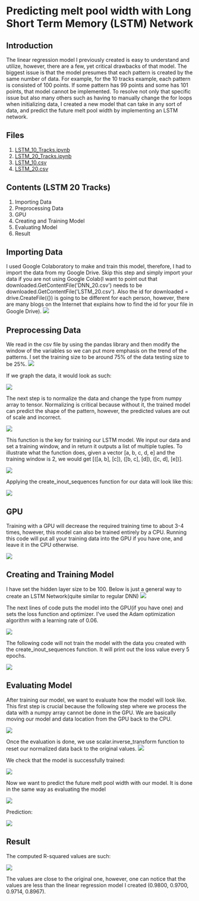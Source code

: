 # Predicting melt pool width with Long Short Term Memory (LSTM) Network

## Introduction
The linear regression model I previously created is easy to understand and utilize, however, there are a few, yet critical drawbacks of that model. The biggest issue is that the model presumes that each pattern is created by the same number of data. For example, for the 10 tracks example, each pattern is consisted of 100 points. If some pattern has 99 points and some has 101 points, that model cannot be implemented. To resolve not only that specific issue but also many others such as having to manually change the for loops when initializing data, I created a new model that can take in any sort of data, and predict the future melt pool width by implementing an LSTM network.

## Files
1. [LSTM_10_Tracks.ipynb](https://github.com/macs-lab/ml_mpw_modeling/blob/master/LSTM/LSTM_10_Tracks.ipynb)
2. [LSTM_20_Tracks.ipynb](https://github.com/macs-lab/ml_mpw_modeling/blob/master/LSTM/LSTM_20_Tracks.ipynb)
3. [LSTM_10.csv](https://github.com/macs-lab/ml_mpw_modeling/blob/master/LSTM/LSTM_10.csv)
4. [LSTM_20.csv](https://github.com/macs-lab/ml_mpw_modeling/blob/master/LSTM/LSTM_20.csv)

## Contents (LSTM 20 Tracks)
1. Importing Data
2. Preprocessing Data
3. GPU
4. Creating and Training Model
5. Evaluating Model
6. Result

## Importing Data
I used Google Colaboratory to make and train this model, therefore, I had to import the data from my Google Drive. Skip this step and simply import your data if you are not using Google Colab(I want to point out that downloaded.GetContentFile('DNN_20.csv') needs to be downloaded.GetContentFile('LSTM_20.csv'). Also the id for downloaded = drive.CreateFile({}) is going to be different for each person, however, there are many blogs on the Internet that explains how to find the id for your file in Google Drive).
![](images/Importing%20Data.JPG)


## Preprocessing Data
We read in the csv file by using the pandas library and then modify the window of the variables so we can put more emphasis on the trend of the patterns. I set the training size to be around 75% of the data testing size to be 25%.
![](images/Preprocessing1.JPG)

If we graph the data, it would look as such:

![](images/Graph1.JPG)

The next step is to normalize the data and change the type from numpy array to tensor. Normalizing is critical because without it, the trained model can predict the shape of the pattern, however, the predicted values are out of scale and incorrect.

![](images/Preprocessing2.JPG)

This function is the key for training our LSTM model. We input our data and set a training window, and in return it outputs a list of multiple tuples. To illustrate what the function does, given a vector [a, b, c, d, e] and the training window is 2, we would get [([a, b], [c]), ([b, c], [d]), ([c, d], [e])].


![](images/Preprocessing3.JPG)

Applying the create_inout_sequences function for our data will look like this:

![](images/Preprocessing4.JPG)

## GPU

Training with a GPU will decrease the required training time to about 3-4 times, however, this model can also be trained entirely by a CPU. Running this code will put all your training data into the GPU if you have one, and leave it in the CPU otherwise.

![](images/GPU.JPG)

## Creating and Training  Model

I have set the hidden layer size to be 100. Below is just a general way to create an LSTM Network(quite similar to regular DNN)
![](images/Create%20Model.JPG)

The next lines of code puts the model into the GPU(if you have one) and sets the loss function and optimizer. I've used the Adam optimization algorithm with a learning rate of 0.06. 

![](images/Create%20Model2.JPG)

The following code will not train the model with the data you created with the create_inout_sequences function. It will print out the loss value every 5 epochs.

![](images/Training%20Data.JPG)

## Evaluating Model

After training our model, we want to evaluate how the model will look like. This first step is crucial because the following step where we process the data with a numpy array cannot be done in the GPU. We are basically moving our model and data location from the GPU back to the CPU.

![](images/Evaluating.JPG)

Once the evaluation is done, we use scalar.inverse_transform function to reset our normalized data back to the original values.
![](images/Evaluating2.JPG)

We check that the model is successfully trained:

![](images/Graph2.JPG)

Now we want to predict the future melt pool width with our model. It is done in the same way as evaluating the model

![](images/Evaluating3.JPG)

Prediction:

![](images/Result_Graph.JPG)

## Result

The computed R-squared values are such:

![](images/Rsq.JPG)

The values are close to the original one, however, one can notice that the values are less than the linear regression model I created (0.9800, 0.9700, 0.9714, 0.8967).
